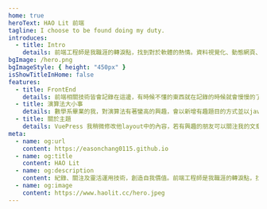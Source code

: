 ```yaml
---
home: true
heroText: HAO Lit 前端
tagline: I choose to be found doing my duty.
introduces:
  - title: Intro
    details: 前端工程師是我職涯的轉淚點，找到對於軟體的熱情。資料視覺化、動態網頁、SPA一頁式網頁都是我熱衷的技術，並同時接觸到資料庫的管理、後端系統開發等。最近流行起來的PWA、GraphQL等相關領域會持續關注並實作，目前為專職的前端工程師。
bgImage: /hero.png
bgImageStyle: { height: "450px" }
isShowTitleInHome: false
features:
  - title: FrontEnd
    details: 前端相關技術皆會記錄在這邊，有時候不懂的東西就在記錄的時候就會慢慢的了解並融會貫通，未來會新增BackEnd的筆記，加強自我的能力值。
  - title: 演算法大小事
    details: 數學系畢業的我，對演算法有著蠻高的興趣，會以新增有趣題目的方式並以javascript實作出來。若有更好的解法，歡迎高手留言互相討論喔。
  - title: 關於主題
    details: VuePress 我稍微修改他layout中的內容，若有興趣的朋友可以關注我的文章。
meta:
  - name: og:url
    content: https://easonchang0115.github.io
  - name: og:title
    content: HAO Lit
  - name: og:description
    content: 紀錄、關注及靈活運用技術，創造自我價值。前端工程師是我職涯的轉淚點，找到對於軟體的熱情。資料視覺化、動態網頁、SPA一頁式網頁都是我熱衷的技術，並同時接觸到資料庫的管理、後端系統開發等。最近流行起來的PWA、GraphQL等相關領域會持續關注並實作，目前為專職的前端工程師。
  - name: og:image
    content: https://www.haolit.cc/hero.jpeg
---
```

